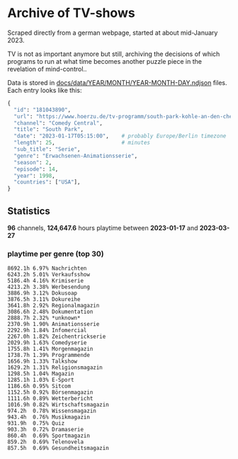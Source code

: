 # Archive of TV-shows

Scraped directly from a german webpage, started at about mid-January 2023.

TV is not as important anymore but still, archiving the decisions of which programs to run at what time
becomes another puzzle piece in the revelation of mind-control.. 

Data is stored in [docs/data/YEAR/MONTH/YEAR-MONTH-DAY.ndjson](docs/data/) files. 
Each entry looks like this:

```python
{
  "id": "181043890", 
  "url": "https://www.hoerzu.de/tv-programm/south-park-kohle-an-den-chefkoch/bid_181043890/", 
  "channel": "Comedy Central", 
  "title": "South Park", 
  "date": "2023-01-17T05:15:00",    # probably Europe/Berlin timezone 
  "length": 25,                     # minutes 
  "sub_title": "Serie", 
  "genre": "Erwachsenen-Animationsserie", 
  "season": 2, 
  "episode": 14, 
  "year": 1998, 
  "countries": ["USA"],
}
```

## Statistics

**96** channels, **124,647.6** hours playtime between **2023-01-17** and **2023-03-27**


### playtime per genre (top 30)

    8692.1h 6.97% Nachrichten
    6243.2h 5.01% Verkaufsshow
    5186.4h 4.16% Krimiserie
    4213.2h 3.38% Werbesendung
    3886.9h 3.12% Dokusoap
    3876.5h 3.11% Dokureihe
    3641.8h 2.92% Regionalmagazin
    3086.6h 2.48% Dokumentation
    2888.7h 2.32% *unknown*
    2370.9h 1.90% Animationsserie
    2292.9h 1.84% Infomercial
    2267.0h 1.82% Zeichentrickserie
    2029.9h 1.63% Comedyserie
    1755.8h 1.41% Morgenmagazin
    1738.7h 1.39% Programmende
    1656.9h 1.33% Talkshow
    1629.2h 1.31% Religionsmagazin
    1298.5h 1.04% Magazin
    1285.1h 1.03% E-Sport
    1186.6h 0.95% Sitcom
    1152.5h 0.92% Börsenmagazin
    1111.6h 0.89% Wetterbericht
    1016.9h 0.82% Wirtschaftsmagazin
    974.2h  0.78% Wissensmagazin
    943.4h  0.76% Musikmagazin
    931.9h  0.75% Quiz
    903.3h  0.72% Dramaserie
    860.4h  0.69% Sportmagazin
    859.2h  0.69% Telenovela
    857.5h  0.69% Gesundheitsmagazin
